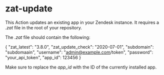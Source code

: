 # zat-update

This Action updates an existing app in your Zendesk instance.
It requires a *.zat* file in the root of your repository.

The *.zat* file should contain the following:

  {
    "zat_latest": "3.8.0",
    "zat_update_check": "2020-07-01",
    "subdomain": "subdomaain",
    "username": "admin@example.com/token",
    "password": "your_api_token",
    "app_id": 123456
  }
  
Make sure to replace the *app_id* with the ID of the currently installed app.

